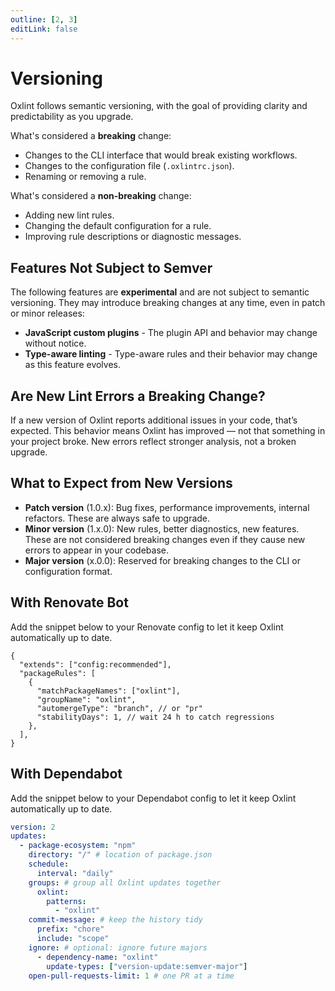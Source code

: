 ```yaml
---
outline: [2, 3]
editLink: false
---
```


# Versioning

Oxlint follows semantic versioning, with the goal of providing clarity and predictability as you upgrade.

What's considered a **breaking** change:

- Changes to the CLI interface that would break existing workflows.
- Changes to the configuration file (`.oxlintrc.json`).
- Renaming or removing a rule.

What's considered a **non-breaking** change:

- Adding new lint rules.
- Changing the default configuration for a rule.
- Improving rule descriptions or diagnostic messages.

## Features Not Subject to Semver

The following features are **experimental** and are not subject to semantic versioning. They may introduce breaking changes at any time, even in patch or minor releases:

- **JavaScript custom plugins** - The plugin API and behavior may change without notice.
- **Type-aware linting** - Type-aware rules and their behavior may change as this feature evolves.

## Are New Lint Errors a Breaking Change?

If a new version of Oxlint reports additional issues in your code, that’s expected. This behavior means Oxlint has improved — not that something in your project broke. New errors reflect stronger analysis, not a broken upgrade.

## What to Expect from New Versions

- **Patch version** (1.0.x): Bug fixes, performance improvements, internal refactors. These are always safe to upgrade.
- **Minor version** (1.x.0): New rules, better diagnostics, new features. These are not considered breaking changes even if they cause new errors to appear in your codebase.
- **Major version** (x.0.0): Reserved for breaking changes to the CLI or configuration format.

## With Renovate Bot

Add the snippet below to your Renovate config to let it keep Oxlint automatically up to date.

```jsonc
{
  "extends": ["config:recommended"],
  "packageRules": [
    {
      "matchPackageNames": ["oxlint"],
      "groupName": "oxlint",
      "automergeType": "branch", // or "pr"
      "stabilityDays": 1, // wait 24 h to catch regressions
    },
  ],
}
```

## With Dependabot

Add the snippet below to your Dependabot config to let it keep Oxlint automatically up to date.

```yaml
version: 2
updates:
  - package-ecosystem: "npm"
    directory: "/" # location of package.json
    schedule:
      interval: "daily"
    groups: # group all Oxlint updates together
      oxlint:
        patterns:
          - "oxlint"
    commit-message: # keep the history tidy
      prefix: "chore"
      include: "scope"
    ignore: # optional: ignore future majors
      - dependency-name: "oxlint"
        update-types: ["version-update:semver-major"]
    open-pull-requests-limit: 1 # one PR at a time
```
